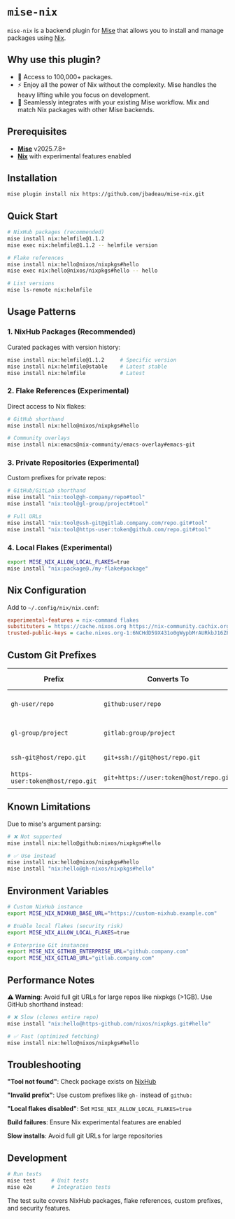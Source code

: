 # `mise-nix`

`mise-nix` is a backend plugin for [Mise](https://github.com/jdx/mise) that allows you to install and manage packages using [Nix](https://nixos.org/).

## Why use this plugin?

- 🚀 Access to 100,000+ packages.
- ⚡ Enjoy all the power of Nix without the complexity. Mise handles the heavy lifting while you focus on development.
- 🔧 Seamlessly integrates with your existing Mise workflow. Mix and match Nix packages with other Mise backends.

## Prerequisites

* **[Mise](https://github.com/jdx/mise)** v2025.7.8+
* **[Nix](https://nixos.org/)** with experimental features enabled

## Installation

```sh
mise plugin install nix https://github.com/jbadeau/mise-nix.git
```

## Quick Start

```sh
# NixHub packages (recommended)
mise install nix:helmfile@1.1.2
mise exec nix:helmfile@1.1.2 -- helmfile version

# Flake references  
mise install nix:hello@nixos/nixpkgs#hello
mise exec nix:hello@nixos/nixpkgs#hello -- hello

# List versions
mise ls-remote nix:helmfile
```

## Usage Patterns

### 1. NixHub Packages (Recommended)

Curated packages with version history:

```sh
mise install nix:helmfile@1.1.2     # Specific version
mise install nix:helmfile@stable    # Latest stable
mise install nix:helmfile           # Latest
```

### 2. Flake References (Experimental)

Direct access to Nix flakes:

```sh
# GitHub shorthand
mise install nix:hello@nixos/nixpkgs#hello

# Community overlays
mise install nix:emacs@nix-community/emacs-overlay#emacs-git
```

### 3. Private Repositories (Experimental)

Custom prefixes for private repos:

```sh
# GitHub/GitLab shorthand
mise install "nix:tool@gh-company/repo#tool"
mise install "nix:tool@gl-group/project#tool"

# Full URLs
mise install "nix:tool@ssh-git@gitlab.company.com/repo.git#tool"
mise install "nix:tool@https-user:token@github.com/repo.git#tool"
```

### 4. Local Flakes (Experimental)

```sh
export MISE_NIX_ALLOW_LOCAL_FLAKES=true
mise install "nix:package@./my-flake#package"
```

## Nix Configuration

Add to `~/.config/nix/nix.conf`:

```ini
experimental-features = nix-command flakes
substituters = https://cache.nixos.org https://nix-community.cachix.org
trusted-public-keys = cache.nixos.org-1:6NCHdD59X431o0gWypbMrAURkbJ16ZPMQFGspcDShjY= nix-community.cachix.org-1:0VI8sF6Vsp2Jxw8+OFeVfYVdIY7X+GTtY+lR78QAbXs=
```

## Custom Git Prefixes

| Prefix | Converts To | Use Case |
|--------|-------------|----------|
| `gh-user/repo` | `github:user/repo` | Private GitHub repos |
| `gl-group/project` | `gitlab:group/project` | Private GitLab repos |
| `ssh-git@host/repo.git` | `git+ssh://git@host/repo.git` | SSH access |
| `https-user:token@host/repo.git` | `git+https://user:token@host/repo.git` | HTTPS auth |

## Known Limitations

Due to mise's argument parsing:

```sh
# ❌ Not supported
mise install nix:hello@github:nixos/nixpkgs#hello

# ✅ Use instead
mise install nix:hello@nixos/nixpkgs#hello
mise install "nix:hello@gh-nixos/nixpkgs#hello"
```

## Environment Variables

```sh
# Custom NixHub instance
export MISE_NIX_NIXHUB_BASE_URL="https://custom-nixhub.example.com"

# Enable local flakes (security risk)
export MISE_NIX_ALLOW_LOCAL_FLAKES=true

# Enterprise Git instances
export MISE_NIX_GITHUB_ENTERPRISE_URL="github.company.com"
export MISE_NIX_GITLAB_URL="gitlab.company.com"
```

## Performance Notes

**⚠️ Warning**: Avoid full git URLs for large repos like nixpkgs (>1GB). Use GitHub shorthand instead:

```sh
# ❌ Slow (clones entire repo)
mise install "nix:hello@https-github.com/nixos/nixpkgs.git#hello"

# ✅ Fast (optimized fetching)
mise install nix:hello@nixos/nixpkgs#hello
```

## Troubleshooting

**"Tool not found"**: Check package exists on [NixHub](https://www.nixhub.io)

**"Invalid prefix"**: Use custom prefixes like `gh-` instead of `github:`

**"Local flakes disabled"**: Set `MISE_NIX_ALLOW_LOCAL_FLAKES=true`

**Build failures**: Ensure Nix experimental features are enabled

**Slow installs**: Avoid full git URLs for large repositories

## Development

```sh
# Run tests
mise test     # Unit tests
mise e2e      # Integration tests
```

The test suite covers NixHub packages, flake references, custom prefixes, and security features.
